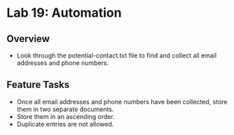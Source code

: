 # Lab 19: Automation

## Overview

- Look through the potential-contact.txt file to find and collect all email addresses and phone numbers.

## Feature Tasks

- Once all email addresses and phone numbers have been collected, store them in two separate documents.  
- Store them in an ascending order.  
- Duplicate entries are not allowed.  
